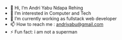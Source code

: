 - 👋 Hi, I’m Andri Yabu Ndapa Rehing
- 👀 I’m interested in Computer and Tech
- 🌱 I’m currently working as fullstack web developer
- 📫 How to reach me : andriyabu@gmail.com
- ⚡ Fun fact: i am not a superman

<!---
andriyabu85/andriyabu85 is a ✨ special ✨ repository because its `README.md` (this file) appears on your GitHub profile.
You can click the Preview link to take a look at your changes.
--->
